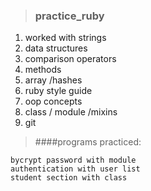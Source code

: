 > ### practice_ruby

1. worked with strings
2. data structures
3. comparison operators
4. methods
5. array /hashes
6. ruby style guide
7. oop concepts
8. class / module /mixins
9. git

> ####programs practiced:
```
bycrypt password with module
authentication with user list
student section with class
```